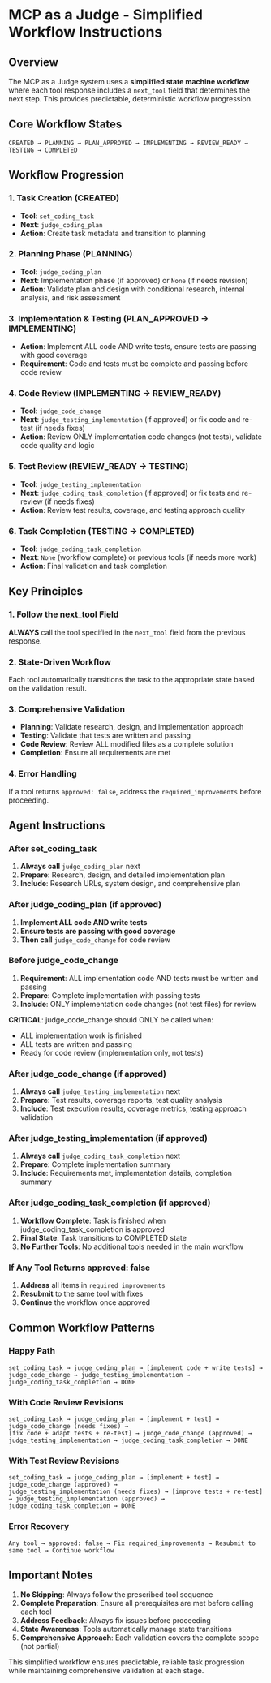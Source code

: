 # MCP as a Judge - Simplified Workflow Instructions

## Overview

The MCP as a Judge system uses a **simplified state machine workflow** where each tool response includes a `next_tool` field that determines the next step. This provides predictable, deterministic workflow progression.

## Core Workflow States

```
CREATED → PLANNING → PLAN_APPROVED → IMPLEMENTING → REVIEW_READY → TESTING → COMPLETED
```

## Workflow Progression

### 1. Task Creation (CREATED)
- **Tool**: `set_coding_task` 
- **Next**: `judge_coding_plan`
- **Action**: Create task metadata and transition to planning

### 2. Planning Phase (PLANNING)
- **Tool**: `judge_coding_plan`
- **Next**: Implementation phase (if approved) or `None` (if needs revision)
- **Action**: Validate plan and design with conditional research, internal analysis, and risk assessment

### 3. Implementation & Testing (PLAN_APPROVED → IMPLEMENTING)
- **Action**: Implement ALL code AND write tests, ensure tests are passing with good coverage
- **Requirement**: Code and tests must be complete and passing before code review

### 4. Code Review (IMPLEMENTING → REVIEW_READY)
- **Tool**: `judge_code_change`
- **Next**: `judge_testing_implementation` (if approved) or fix code and re-test (if needs fixes)
- **Action**: Review ONLY implementation code changes (not tests), validate code quality and logic

### 5. Test Review (REVIEW_READY → TESTING)
- **Tool**: `judge_testing_implementation`
- **Next**: `judge_coding_task_completion` (if approved) or fix tests and re-review (if needs fixes)
- **Action**: Review test results, coverage, and testing approach quality

### 6. Task Completion (TESTING → COMPLETED)
- **Tool**: `judge_coding_task_completion`
- **Next**: `None` (workflow complete) or previous tools (if needs more work)
- **Action**: Final validation and task completion

## Key Principles

### 1. Follow the next_tool Field
**ALWAYS** call the tool specified in the `next_tool` field from the previous response.

### 2. State-Driven Workflow
Each tool automatically transitions the task to the appropriate state based on the validation result.

### 3. Comprehensive Validation
- **Planning**: Validate research, design, and implementation approach
- **Testing**: Validate that tests are written and passing
- **Code Review**: Review ALL modified files as a complete solution
- **Completion**: Ensure all requirements are met

### 4. Error Handling
If a tool returns `approved: false`, address the `required_improvements` before proceeding.

## Agent Instructions

### After set_coding_task
1. **Always call** `judge_coding_plan` next
2. **Prepare**: Research, design, and detailed implementation plan
3. **Include**: Research URLs, system design, and comprehensive plan

### After judge_coding_plan (if approved)
1. **Implement ALL code AND write tests**
2. **Ensure tests are passing with good coverage**
3. **Then call** `judge_code_change` for code review

### Before judge_code_change
1. **Requirement**: ALL implementation code AND tests must be written and passing
2. **Prepare**: Complete implementation with passing tests
3. **Include**: ONLY implementation code changes (not test files) for review

**CRITICAL**: judge_code_change should ONLY be called when:
- ALL implementation work is finished
- ALL tests are written and passing
- Ready for code review (implementation only, not tests)

### After judge_code_change (if approved)
1. **Always call** `judge_testing_implementation` next
2. **Prepare**: Test results, coverage reports, test quality analysis
3. **Include**: Test execution results, coverage metrics, testing approach validation

### After judge_testing_implementation (if approved)
1. **Always call** `judge_coding_task_completion` next
2. **Prepare**: Complete implementation summary
3. **Include**: Requirements met, implementation details, completion summary

### After judge_coding_task_completion (if approved)
1. **Workflow Complete**: Task is finished when judge_coding_task_completion is approved
2. **Final State**: Task transitions to COMPLETED state
3. **No Further Tools**: No additional tools needed in the main workflow

### If Any Tool Returns approved: false
1. **Address** all items in `required_improvements`
2. **Resubmit** to the same tool with fixes
3. **Continue** the workflow once approved

## Common Workflow Patterns

### Happy Path
```
set_coding_task → judge_coding_plan → [implement code + write tests] → judge_code_change → judge_testing_implementation → judge_coding_task_completion → DONE
```

### With Code Review Revisions
```
set_coding_task → judge_coding_plan → [implement + test] → judge_code_change (needs fixes) →
[fix code + adapt tests + re-test] → judge_code_change (approved) → judge_testing_implementation → judge_coding_task_completion → DONE
```

### With Test Review Revisions
```
set_coding_task → judge_coding_plan → [implement + test] → judge_code_change (approved) →
judge_testing_implementation (needs fixes) → [improve tests + re-test] → judge_testing_implementation (approved) → judge_coding_task_completion → DONE
```

### Error Recovery
```
Any tool → approved: false → Fix required_improvements → Resubmit to same tool → Continue workflow
```

## Important Notes

1. **No Skipping**: Always follow the prescribed tool sequence
2. **Complete Preparation**: Ensure all prerequisites are met before calling each tool
3. **Address Feedback**: Always fix issues before proceeding
4. **State Awareness**: Tools automatically manage state transitions
5. **Comprehensive Approach**: Each validation covers the complete scope (not partial)

This simplified workflow ensures predictable, reliable task progression while maintaining comprehensive validation at each stage.
